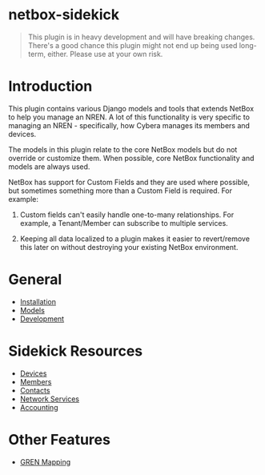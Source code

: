 # netbox-sidekick

> This plugin is in heavy development and will have breaking changes.
> There's a good chance this plugin might not end up being used long-term,
> either. Please use at your own risk.

# Introduction

This plugin contains various Django models and tools that extends NetBox
to help you manage an NREN. A lot of this functionality is very specific
to managing an NREN - specifically, how Cybera manages its members and
devices.

The models in this plugin relate to the core NetBox models but do not
override or customize them. When possible, core NetBox functionality
and models are always used.

NetBox has support for Custom Fields and they are used where possible,
but sometimes something more than a Custom Field is required. For
example:

1. Custom fields can't easily handle one-to-many relationships. For
   example, a Tenant/Member can subscribe to multiple services.

2. Keeping all data localized to a plugin makes it easier to
   revert/remove this later on without destroying your existing NetBox
   environment.

# General

* [Installation](./install.md)
* [Models](./models.md)
* [Development](./development.md)

# Sidekick Resources

* [Devices](./devices.md)
* [Members](./members.md)
* [Contacts](./contacts.md)
* [Network Services](./network_services.md)
* [Accounting](./accounting.md)

# Other Features

* [GREN Mapping](./mapping.md)
